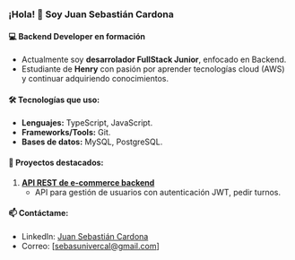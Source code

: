 ### ¡Hola! 👋 Soy Juan Sebastián Cardona

#### 💻 Backend Developer en formación  
- Actualmente soy **desarrolador FullStack Junior**, enfocado en Backend.
- Estudiante de **Henry** con pasión por aprender tecnologías cloud (AWS) y continuar adquiriendo conocimientos.  

#### 🛠️ Tecnologías que uso:  
- **Lenguajes:** TypeScript, JavaScript.  
- **Frameworks/Tools:** Git.
- **Bases de datos:** MySQL, PostgreSQL.  

#### 🔭 Proyectos destacados:  
1. **[API REST de e-commerce backend](https://github.com/Sebaswolf31)**  
   - API para gestión de usuarios con autenticación JWT, pedir turnos.   


#### 📫 Contáctame:  
- LinkedIn: [Juan Sebastián Cardona](https://www.linkedin.com/in/juan-sebastian-cardona-595449261/)  
- Correo: [sebasunivercal@gmail.com]  

